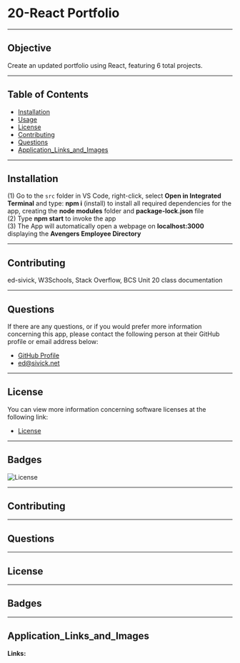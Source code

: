 # 20-React Portfolio
____
## Objective
Create an updated portfolio using React, featuring 6 total projects.
____
## Table of Contents
* [Installation](#installation)
* [Usage](#usage)
* [License](#license)
* [Contributing](#contributing)
* [Questions](#questions)
* [Application_Links_and_Images](#application_links_and_images)
____
## Installation 
(1) Go to the `src` folder in VS Code, right-click, select **Open in Integrated Terminal** and type: **npm i** (install) to install all required dependencies for the app, creating the **node modules** folder and **package-lock.json** file   
(2) Type **npm start** to invoke the app     
(3) The App will automatically open a webpage on **localhost:3000** displaying the **Avengers Employee Directory**
_____
## Contributing
ed-sivick, W3Schools, Stack Overflow, BCS Unit 20 class documentation
_____
## Questions
If there are any questions, or if you would prefer more information concerning this app,
please contact the following person at their GitHub profile or email address below:

* [GitHub Profile](https://github.com/ed-sivick)
* ed@sivick.net
_____
## License
You can view more information concerning software licenses at the following link:

* [License](https://opensource.org/licenses/MIT)
_____
## Badges
![License](https://img.shields.io/badge/License-MIT-blue.svg "License Badge") 
_____
## Contributing
_____
## Questions
_____
## License
_____
## Badges
_____
## Application_Links_and_Images  
**Links:**  